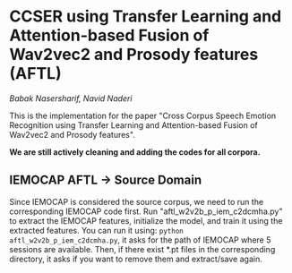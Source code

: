 # CCSER using Transfer Learning and Attention-based Fusion of Wav2vec2 and Prosody features (AFTL)
*Babak Nasersharif, Navid Naderi*

This is the implementation for the paper "Cross Corpus Speech Emotion Recognition using Transfer Learning and Attention-based Fusion of Wav2vec2 and Prosody features".

**We are still actively cleaning and adding the codes for all corpora.**

## IEMOCAP AFTL -> Source Domain
Since IEMOCAP is considered the source corpus, we need to run the corresponding IEMOCAP code first. Run "aftl_w2v2b_p_iem_c2dcmha.py" to extract the IEMOCAP features, initialize the model, and train it using the extracted features. You can run it using: `python aftl_w2v2b_p_iem_c2dcmha.py`, it asks for the path of IEMOCAP where 5 sessions are available. Then, if there exist *.pt files in the corresponding directory, it asks if you want to remove them and extract/save again.